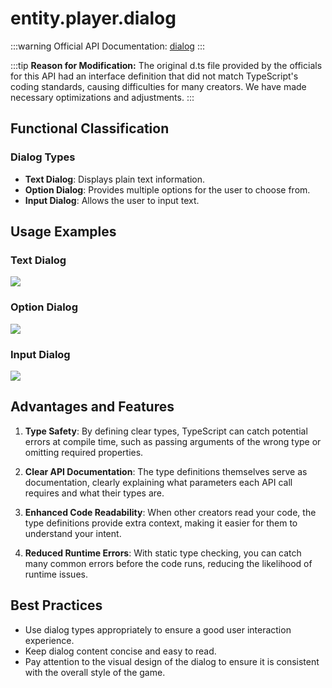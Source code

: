 # entity.player.dialog

:::warning
Official API Documentation: [dialog](https://docs.dao3.fun/api/GamePlayer/chat.html#dialog)
:::

:::tip
**Reason for Modification:**
The original d.ts file provided by the officials for this API had an interface definition that did not match TypeScript's coding standards, causing difficulties for many creators. We have made necessary optimizations and adjustments.
:::

## Functional Classification

### Dialog Types

- **Text Dialog**: Displays plain text information.
- **Option Dialog**: Provides multiple options for the user to choose from.
- **Input Dialog**: Allows the user to input text.

## Usage Examples

### Text Dialog

![](/text.webp)

### Option Dialog

![](/select.webp)

### Input Dialog

![](/input.webp)

## Advantages and Features

1.  **Type Safety**: By defining clear types, TypeScript can catch potential errors at compile time, such as passing arguments of the wrong type or omitting required properties.

2.  **Clear API Documentation**: The type definitions themselves serve as documentation, clearly explaining what parameters each API call requires and what their types are.

3.  **Enhanced Code Readability**: When other creators read your code, the type definitions provide extra context, making it easier for them to understand your intent.

4.  **Reduced Runtime Errors**: With static type checking, you can catch many common errors before the code runs, reducing the likelihood of runtime issues.

## Best Practices

- Use dialog types appropriately to ensure a good user interaction experience.
- Keep dialog content concise and easy to read.
- Pay attention to the visual design of the dialog to ensure it is consistent with the overall style of the game.
